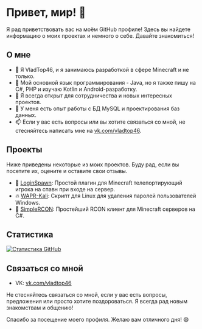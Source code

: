 # Привет, мир! 👋

Я рад приветствовать вас на моём GitHub профиле! Здесь вы найдете информацию о моих проектах и немного о себе. Давайте знакомиться!

## О мне

- 🔭 Я VladTop46, и я занимаюсь разработкой в сфере Minecraft и не только.
- 🌱 Мой основной язык программирования - Java, но я также пишу на C#, PHP и изучаю Kotlin и Android-разработку.
- 👯 Я всегда открыт для сотрудничества и новых интересных проектов.
- 💼 У меня есть опыт работы с БД MySQL и проектирования баз данных.
- 📫 Если у вас есть вопросы или вы хотите связаться со мной, не стесняйтесь написать мне на [vk.com/vladtop46](https://vk.com/vladtop46).

## Проекты

Ниже приведены некоторые из моих проектов. Буду рад, если вы посетите их, оцените и оставите свои отзывы.

- 🚀 [LoginSpawn](https://github.com/FriendWorld-Network/LoginSpawn): Простой плагин для Minecraft телепортирующий игрока на спавн при входе на сервер.
- 🔥 [WAPR-Kali](https://github.com/VladTop46/WAPR-Kali): Скрипт для Linux для удаления паролей пользователей Windows.
- 🌟 [SimpleRCON](https://github.com/VladTop46/SimpleRCON): Простейший RCON клиент для Minecraft серверов на C#.

## Статистика

[![Статистика GitHub](https://github-readme-stats.vercel.app/api?username=VladTop46&show_icons=true&count_private=true&hide_title=true)](https://github.com/VladTop46)

## Связаться со мной

- VK: [vk.com/vladtop46](https://vk.com/vladtop46)

Не стесняйтесь связаться со мной, если у вас есть вопросы, предложения или просто хотите поздороваться. Я всегда рад новым знакомствам и общению!

Спасибо за посещение моего профиля. Желаю вам отличного дня! 😄

